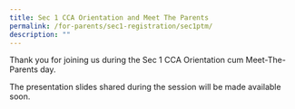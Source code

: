 ```yaml
---
title: Sec 1 CCA Orientation and Meet The Parents
permalink: /for-parents/sec1-registration/sec1ptm/
description: ""
---
```








Thank you for joining us during the Sec 1 CCA Orientation cum Meet-The-Parents day. 

The presentation slides shared during the session will be made available soon.  

